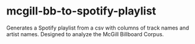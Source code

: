 # mcgill-bb-to-spotify-playlist
 Generates a Spotify playlist from a csv with columns of track names and artist names. Designed to analyze the McGill Billboard Corpus.

